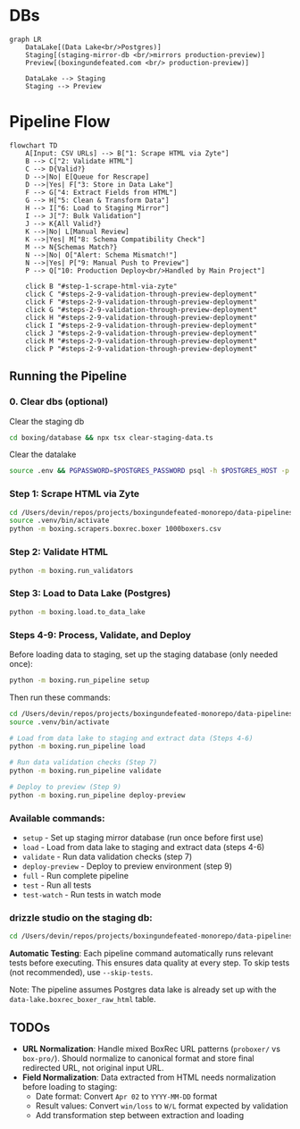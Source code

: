 # DBs

```mermaid
graph LR
    DataLake[(Data Lake<br/>Postgres)] 
    Staging[(staging-mirror-db <br/>mirrors production-preview)]
    Preview[(boxingundefeated.com <br/> production-preview)]
    
    DataLake --> Staging
    Staging --> Preview
```

# Pipeline Flow

```mermaid
flowchart TD
    A[Input: CSV URLs] --> B["1: Scrape HTML via Zyte"]
    B --> C["2: Validate HTML"]
    C --> D{Valid?}
    D -->|No| E[Queue for Rescrape]
    D -->|Yes| F["3: Store in Data Lake"]
    F --> G["4: Extract Fields from HTML"]
    G --> H["5: Clean & Transform Data"]
    H --> I["6: Load to Staging Mirror"]
    I --> J["7: Bulk Validation"]
    J --> K{All Valid?}
    K -->|No| L[Manual Review]
    K -->|Yes| M["8: Schema Compatibility Check"]
    M --> N{Schemas Match?}
    N -->|No| O["Alert: Schema Mismatch!"]
    N -->|Yes| P["9: Manual Push to Preview"]
    P --> Q["10: Production Deploy<br/>Handled by Main Project"]
    
    click B "#step-1-scrape-html-via-zyte"
    click C "#steps-2-9-validation-through-preview-deployment"
    click F "#steps-2-9-validation-through-preview-deployment"
    click G "#steps-2-9-validation-through-preview-deployment"
    click H "#steps-2-9-validation-through-preview-deployment"
    click I "#steps-2-9-validation-through-preview-deployment"
    click J "#steps-2-9-validation-through-preview-deployment"
    click M "#steps-2-9-validation-through-preview-deployment"
    click P "#steps-2-9-validation-through-preview-deployment"
```

## Running the Pipeline

### 0. Clear dbs (optional)

Clear the staging db

```bash
cd boxing/database && npx tsx clear-staging-data.ts
```

Clear the datalake
```bash
source .env && PGPASSWORD=$POSTGRES_PASSWORD psql -h $POSTGRES_HOST -p $POSTGRES_PORT -U $POSTGRES_USER -d $POSTGRES_DEFAULT_DB -c "DELETE FROM data_lake.boxrec_boxer_raw_html;"
```

### Step 1: Scrape HTML via Zyte
```bash
cd /Users/devin/repos/projects/boxingundefeated-monorepo/data-pipelines
source .venv/bin/activate
python -m boxing.scrapers.boxrec.boxer 1000boxers.csv
```

### Step 2: Validate HTML
```bash
python -m boxing.run_validators
```

### Step 3: Load to Data Lake (Postgres)
```bash
python -m boxing.load.to_data_lake
```

### Steps 4-9: Process, Validate, and Deploy

Before loading data to staging, set up the staging database (only needed once):
```bash
python -m boxing.run_pipeline setup
```

Then run these commands:
```bash
cd /Users/devin/repos/projects/boxingundefeated-monorepo/data-pipelines
source .venv/bin/activate

# Load from data lake to staging and extract data (Steps 4-6)
python -m boxing.run_pipeline load

# Run data validation checks (Step 7)
python -m boxing.run_pipeline validate

# Deploy to preview (Step 9)
python -m boxing.run_pipeline deploy-preview
```

### Available commands:
- `setup` - Set up staging mirror database (run once before first use)
- `load` - Load from data lake to staging and extract data (steps 4-6) 
- `validate` - Run data validation checks (step 7)
- `deploy-preview` - Deploy to preview environment (step 9)
- `full` - Run complete pipeline
- `test` - Run all tests
- `test-watch` - Run tests in watch mode


### drizzle studio on the staging db:

```bash
cd /Users/devin/repos/projects/boxingundefeated-monorepo/data-pipelines/boxing/database/drizzle && npx drizzle-kit studio --config=drizzle.config.local.ts
```

**Automatic Testing**: Each pipeline command automatically runs relevant tests before executing. This ensures data quality at every step. To skip tests (not recommended), use `--skip-tests`.

Note: The pipeline assumes Postgres data lake is already set up with the `data-lake.boxrec_boxer_raw_html` table.

## TODOs

- **URL Normalization**: Handle mixed BoxRec URL patterns (`proboxer/` vs `box-pro/`). Should normalize to canonical format and store final redirected URL, not original input URL.
- **Field Normalization**: Data extracted from HTML needs normalization before loading to staging:
  - Date format: Convert `Apr 02` to `YYYY-MM-DD` format
  - Result values: Convert `win/loss` to `W/L` format expected by validation
  - Add transformation step between extraction and loading
